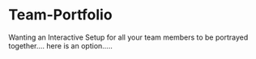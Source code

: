 # Team-Portfolio
Wanting an Interactive Setup for all your team members to be portrayed together.... here is an option.....
